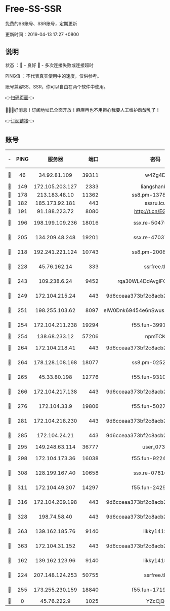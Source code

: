 # Free-SS-SSR

免费的SS账号、SSR账号，定期更新

更新时间：2019-04-13 17:27 +0800

## 说明

状态     ：🙂 - 良好 🙁 - 多次连接失败或连接超时

PING值   ：不代表真实使用中的速度，仅供参考。

账号兼容SS、SSR，你可以自由在两个软件中使用。

👉[扫码页面](https://liesauer.github.io/Free-SS-SSR/)👈

🎉🎉🎉好消息！订阅地址已全面开放！麻麻再也不用担心我要人工维护酸酸乳了！

👉[订阅链接](https://www.liesauer.net/yogurt/subscribe?ACCESS_TOKEN=DAYxR3mMaZAsaqUb)👈

## 账号

|-|PING|服务器|端口|密码|加密方式|区域|
|:----:|:----:|:-----:|-----:|:----:|:----:|:----:|
|🙂|46|34.92.81.109|39311|w4Zg4D|chacha20-ietf|US|
|🙂|149|172.105.203.127|2333|liangshanbo|chacha20|JP|
|🙂|178|213.183.48.10|11362|ss8.pm-13781696|rc4-md5|RU|
|🙂|182|185.173.92.181|443|sssru.icu|rc4-md5|RU|
|🙂|191|91.188.223.72|8080|http://t.cn/EGJIyrl|rc4-md5|RU|
|🙂|196|198.199.109.236|18016|ssx.re-50475816|aes-256-cfb|US|
|🙂|205|134.209.48.248|19201|ssx.re-47037445|aes-256-cfb|US|
|🙂|218|192.241.221.124|10743|ss8.pm-20087644|aes-256-cfb|US|
|🙂|228|45.76.162.14|333|ssrfree.tk|aes-256-cfb|SG|
|🙂|243|109.238.6.24|9452|rqa30WL4DdAvgIFG6Fs3znzTa|aes-256-cfb|FR|
|🙂|249|172.104.215.24|443|9d6cceaa373bf2c8acb22e60b6a58be6|aes-256-cfb|US|
|🙂|251|198.255.103.62|8097|eIW0Dnk69454e6nSwuspv9DmS201tQ0D|aes-256-cfb|US|
|🙂|254|172.104.211.238|19294|f55.fun-39915155|aes-256-cfb|US|
|🙂|254|138.68.233.12|57206|npmTCK|rc4-md5|US|
|🙂|264|172.104.218.41|443|9d6cceaa373bf2c8acb22e60b6a58be6|aes-256-cfb|US|
|🙂|264|178.128.108.168|18077|ss8.pm-02520646|aes-256-cfb|SG|
|🙂|265|45.33.80.198|12776|f55.fun-93107872|aes-256-cfb|US|
|🙂|266|172.104.217.138|443|9d6cceaa373bf2c8acb22e60b6a58be6|aes-256-cfb|US|
|🙂|276|172.104.33.9|19806|f55.fun-50279923|aes-256-cfb|SG|
|🙂|281|172.104.218.230|443|9d6cceaa373bf2c8acb22e60b6a58be6|aes-256-cfb|US|
|🙂|285|172.104.24.21|443|9d6cceaa373bf2c8acb22e60b6a58be6|aes-256-cfb|US|
|🙂|295|149.248.63.114|36777|user_0731|chacha20|CA|
|🙂|298|172.104.173.36|16038|f55.fun-92247819|aes-256-cfb|SG|
|🙂|308|128.199.167.40|10658|ssx.re-07816101|aes-256-cfb|SG|
|🙂|311|172.104.49.207|14297|f55.fun-24293624|aes-256-cfb|SG|
|🙂|316|172.104.209.198|443|9d6cceaa373bf2c8acb22e60b6a58be6|aes-256-cfb|US|
|🙂|328|198.74.58.40|443|9d6cceaa373bf2c8acb22e60b6a58be6|aes-256-cfb|US|
|🙂|363|139.162.185.76|9140|likky1415|aes-256-cfb|DE|
|🙂|363|172.104.31.152|443|9d6cceaa373bf2c8acb22e60b6a58be6|aes-256-cfb|US|
|🙂|162|139.162.123.96|9140|likky1415|aes-256-cfb|JP|
|🙂|224|207.148.124.253|50755|ssrfree.tk|aes-256-cfb|SG|
|🙁|255|173.255.230.159|18840|f55.fun-17191367|aes-256-cfb|US|
|🙁|0|45.76.222.9|1025|YZcCjQ|rc4-md5|JP|
